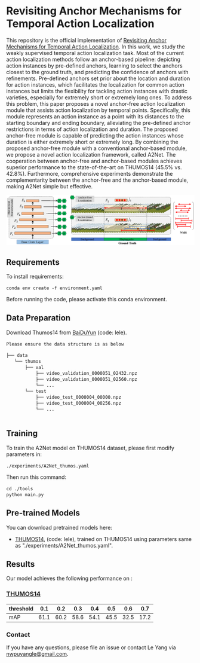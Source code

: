 # Revisiting Anchor Mechanisms for Temporal Action Localization

This repository is the official implementation of [Revisiting Anchor Mechanisms for Temporal Action Localization](https://arxiv.org/abs/2008.09837). 
In this work, we study the weakly supervised temporal action localization task. Most of the current action localization methods follow an anchor-based pipeline: depicting action instances by pre-defined anchors, learning to select the anchors closest to the ground truth, and predicting the confidence of anchors with refinements. Pre-defined anchors set prior about the location and duration for action instances, which facilitates the localization for common action instances but limits the flexibility for tackling action instances with drastic varieties, especially for extremely short or extremely long ones. To address this problem, this paper proposes a novel anchor-free action localization module that assists action localization by temporal points. Specifically, this module represents an action instance as a point with its distances to the starting boundary and ending boundary, alleviating the pre-defined anchor restrictions in terms of action localization and duration. The proposed anchor-free module is capable of predicting the action instances whose duration is either extremely short or extremely long. By combining the proposed anchor-free module with a conventional anchor-based module, we propose a novel action localization framework, called A2Net. The cooperation between anchor-free and anchor-based modules achieves superior performance to the state-of-the-art on THUMOS14 (45.5\% vs. 42.8\%). 	Furthermore, comprehensive experiments demonstrate the complementarity between the anchor-free and the anchor-based module, making A2Net simple but effective.

![Illustrating the architecture of the proposed A2Net](A2Net.png)


## Requirements

To install requirements:

```setup
conda env create -f environment.yaml
```

Before running the code, please activate this conda environment.

## Data Preparation

Download Thumos14 from [BaiDuYun](https://pan.baidu.com/s/1u9_tyZ_it4rENGqfvTZsCw) (code: lele).

	Please ensure the data structure is as below

~~~~
├── data
   └── thumos
       ├── val
           ├── video_validation_0000051_02432.npz
           ├── video_validation_0000051_02560.npz
           └── ...
       └── test
           ├── video_test_0000004_00000.npz
           ├── video_test_0000004_00256.npz
           └── ...
     
~~~~

## Training

To train the A2Net model on THUMOS14 dataset, please first modify parameters in:
```parameters
./experiments/A2Net_thumos.yaml
```
Then run this command:
```train
cd ./tools
python main.py
```


## Pre-trained Models

You can download pretrained models here:

- [THUMOS14](https://pan.baidu.com/s/1Cbx5NeNCxIdr2Zpn7KerJg), (code: lele), trained on THUMOS14 using parameters same as "./experiments/A2Net_thumos.yaml". 


## Results

Our model achieves the following performance on :

### [THUMOS14](https://www.crcv.ucf.edu/THUMOS14/home.html)

| threshold | 0.1   | 0.2   | 0.3   | 0.4   | 0.5   | 0.6   | 0.7   |
| --------- | ----- | ----- | ----- | ----- | ----- | ----- | ----- |
| mAP       | 61.1  | 60.2  | 58.6  | 54.1  | 45.5  | 32.5  | 17.2  |




### Contact

If you have any questions, please file an issue or contact Le Yang via nwpuyangle@gmail.com.

